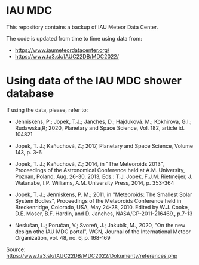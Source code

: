 # IAU MDC

This repository contains a backup of IAU Meteor Data Center.

The code is updated from time to time using data from:

- https://www.iaumeteordatacenter.org/
- https://www.ta3.sk/IAUC22DB/MDC2022/


# Using data of the IAU MDC shower database

If using the data, please, refer to:

- Jenniskens, P.; Jopek, T.J.; Janches, D.; Hajduková. M.; Kokhirova, G.I.; Rudawska,R;
    2020, Planetary and Space Science, Vol. 182, article id. 104821

- Jopek, T. J.; Kaňuchová, Z.; 2017, Planetary and Space Science, Volume 143, p. 3-6

- Jopek, T. J.; Kaňuchová, Z.; 2014, in "The Meteoroids 2013", Proceedings of the Astronomical Conference held at A.M. University,
   Poznan, Poland, Aug. 26-30, 2013, Eds.: T.J. Jopek, F.J.M. Rietmeijer, J. Watanabe, I.P. Williams,
   A.M. University Press, 2014, p. 353-364

- Jopek, T. J.; Jenniskens, P. M.; 2011, in "Meteoroids: The Smallest Solar System Bodies", Proceedings of the Meteoroids Conference
   held in Breckenridge, Colorado, USA, May 24-28, 2010. Edited by W.J. Cooke, D.E. Moser, B.F. Hardin, and D. Janches,
   NASA/CP-2011-216469., p.7-13

- Neslušan, L.; Poručan, V.; Svoreň, J.; Jakubík, M., 2020, "On the new design othe IAU MDC portal",
   WGN, Journal of the International Meteor Organization, vol. 48, no. 6, p. 168-169 

Source: https://www.ta3.sk/IAUC22DB/MDC2022/Dokumenty/references.php
